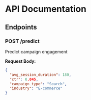 # API Documentation

## Endpoints

### POST /predict
Predict campaign engagement

**Request Body:**
```json
{
  "avg_session_duration": 180,
  "ctr": 0.045,
  "campaign_type": "Search",
  "industry": "E-commerce"
}